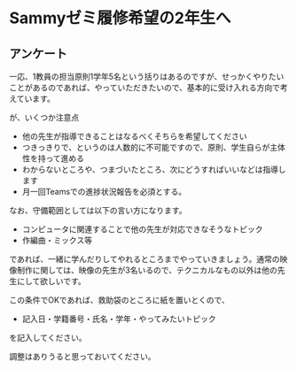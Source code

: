 # Sammyゼミ履修希望の2年生へ

## アンケート
一応、1教員の担当原則1学年5名という括りはあるのですが、せっかくやりたいことがあるのであれば、やっていただきたいので、基本的に受け入れる方向で考えています。

が、いくつか注意点
- 他の先生が指導できることはなるべくそちらを希望してください
- つきっきりで、というのは人数的に不可能ですので、原則、学生自らが主体性を持って進める
- わからないところや、つまづいたところ、次にどうすればいいなどは指導します
- 月一回Teamsでの進捗状況報告を必須とする。

なお、守備範囲としては以下の言い方になります。
- コンピュータに関連することで他の先生が対応できなそうなトピック
- 作編曲・ミックス等

であれば、一緒に学んだりしてやれるところまでやっていきましょう。通常の映像制作に関しては、映像の先生が3名いるので、テクニカルなもの以外は他の先生にして欲しいです。

この条件でOKであれば、救助袋のところに紙を置いとくので、
- 記入日・学籍番号・氏名・学年・やってみたいトピック

を記入してください。

調整はありうると思っておいてください。
